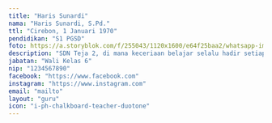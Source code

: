 ```yaml
---
title: "Haris Sunardi"
nama: "Haris Sunardi, S.Pd."
ttl: "Cirebon, 1 Januari 1970"
pendidikan: "S1 PGSD"
foto: https://a.storyblok.com/f/255043/1120x1600/e64f25baa2/whatsapp-image-2024-02-28-at-11-22-33.jpeg
description: "SDN Teja 2, di mana keceriaan belajar selalu hadir setiap hari."
jabatan: "Wali Kelas 6"
nip: "1234567890"
facebook: "https://www.facebook.com"
instagram: "https://www.instagram.com"
email: "mailto"
layout: "guru"
icon: "i-ph-chalkboard-teacher-duotone"
---
```

